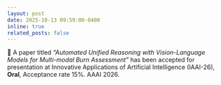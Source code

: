 ```yaml
---
layout: post
date: 2025-10-13 09:59:00-0400
inline: true
related_posts: false
---
```


📑 A paper titled _“Automated Unified Reasoning with Vision-Language Models for Multi-modal Burn Assessment”_ has been accepted for presentation at Innovative Applications of Artificial Intelligence (IAAI-26), **Oral**, Acceptance rate 15%. AAAI 2026.
